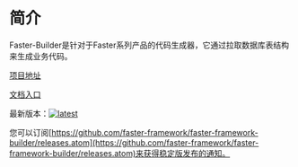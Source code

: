# 简介

Faster-Builder是针对于Faster系列产品的代码生成器，它通过拉取数据库表结构来生成业务代码。


[项目地址](https://github.com/faster-framework/faster-framework-builder)

[文档入口](https://builder.faster.org.cn/)


最新版本：[![latest](https://badgen.net/github/release/faster-framework/faster-framework-builder?icon=github)](https://github.com/faster-framework/faster-framework-builder/releases/latest)

您可以订阅[https://github.com/faster-framework/faster-framework-builder/releases.atom](https://github.com/faster-framework/faster-framework-builder/releases.atom)来获得稳定版发布的通知。
